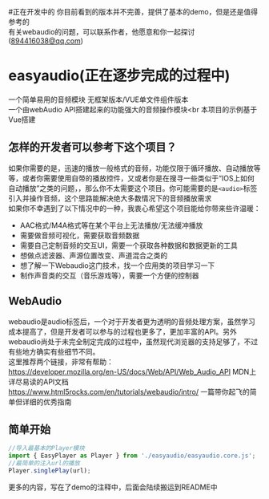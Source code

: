 #正在开发中的
你目前看到的版本并不完善，提供了基本的demo，但是还是值得参考的<br>
有关webaudio的问题，可以联系作者，他愿意和你一起探讨(894416038@qq.com)

# easyaudio(正在逐步完成的过程中)
一个简单易用的音频模块 无框架版本/VUE单文件组件版本<br>
一个由webAudio API搭建起来的功能强大的音频操作模块<br
本项目的示例基于Vue搭建

## 怎样的开发者可以参考下这个项目？
如果你需要的是，迅速的播放一般格式的音频，功能仅限于循环播放、自动播放等等，或者你需要使用自带的播放控件，又或者你是在搜寻一些类似于“IOS上如何自动播放”之类的问题，，那么你不太需要这个项目。你可能需要的是`<audio>`标签引入并操作音频，这个思路能解决绝大多数情况下的音频播放需求<br>
如果你不幸遇到了以下情况中的一种，我衷心希望这个项目能给你带来些许温暖：
* AAC格式/M4A格式等在某个平台上无法播放/无法缓冲播放
* 需要做音频可视化，需要获取音频数据
* 需要自己定制音频的交互UI，需要一个获取各种数据和数据更新的工具
* 想做点滤波器、声源位置改变、声道混合之类的
* 想了解一下Webaudio这门技术，找一个应用类的项目学习一下
* 制作声音类的交互（音乐游戏等），需要一个方便的控制器

## WebAudio
webaudio是audio标签后，一个对于开发者更为透明的音频处理方案，虽然学习成本提高了，但是开发者可以参与的过程也更多了，更加丰富的API。另外webaudio尚处于未完全制定完成的过程中，虽然现代浏览器的支持足够了，不过有些地方确实有些细节不同。<br>
这里推荐两个链接，非常有帮助：<br>
https://developer.mozilla.org/en-US/docs/Web/API/Web_Audio_API  MDN上详尽易读的API文档<br>
https://www.html5rocks.com/en/tutorials/webaudio/intro/  一篇带你起飞的简单但详细的优秀指南

## 简单开始
```javascript
//导入最基本的Player模块
import { EasyPlayer as Player } from './easyaudio/easyaudio.core.js';
//最简单的注入url的播放
Player.singlePlay(url);
```
更多的内容，写在了demo的注释中，后面会陆续搬运到README中